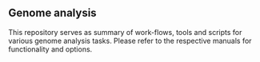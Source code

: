 ## Genome analysis

This repository serves as summary of work-flows, tools and scripts for various genome analysis tasks. Please refer to the respective manuals for functionality and options. 

